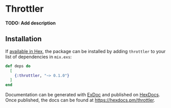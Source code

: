 # Throttler

**TODO: Add description**

## Installation

If [available in Hex](https://hex.pm/docs/publish), the package can be installed
by adding `throttler` to your list of dependencies in `mix.exs`:

```elixir
def deps do
  [
    {:throttler, "~> 0.1.0"}
  ]
end
```

Documentation can be generated with [ExDoc](https://github.com/elixir-lang/ex_doc)
and published on [HexDocs](https://hexdocs.pm). Once published, the docs can
be found at <https://hexdocs.pm/throttler>.


